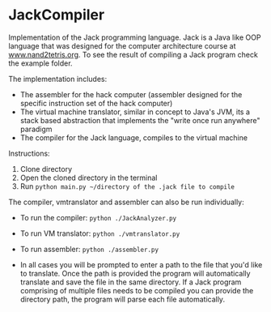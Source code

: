 # JackCompiler

Implementation of the Jack programming language. Jack is a Java like OOP language that was designed for the computer architecture course
at www.nand2tetris.org. To see the result of compiling a Jack program check the example folder.

The implementation includes:
  - The assembler for the hack computer (assembler designed for the specific instruction set of the hack computer)
  - The virtual machine translator, similar in concept to Java's JVM, its a stack based abstraction that implements the
    "write once run anywhere" paradigm
  - The compiler for the Jack language, compiles to the virtual machine

Instructions:
  1. Clone directory
  2. Open the cloned directory in the terminal
  3. Run `python main.py ~/directory of the .jack file to compile`
  
The compiler, vmtranslator and assembler can also be run individually:
  - To run the compiler:
      `python ./JackAnalyzer.py`
  - To run VM translator:
      `python ./vmtranslator.py`
  - To run assembler:
      `python ./assembler.py`

  - In all cases you will be prompted to enter a path to the file that you'd like to translate. Once the path is provided the program will       automatically translate and save the file in the same directory. If a Jack program comprising of multiple files needs to be           compiled you can provide the directory path, the program will parse each file automatically.
